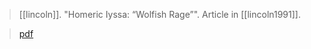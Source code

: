 > [[lincoln]]. "Homeric Iyssa: “Wolfish Rage”". Article in [[lincoln1991]].

> [pdf](a/lincoln1991-homeric.pdf)